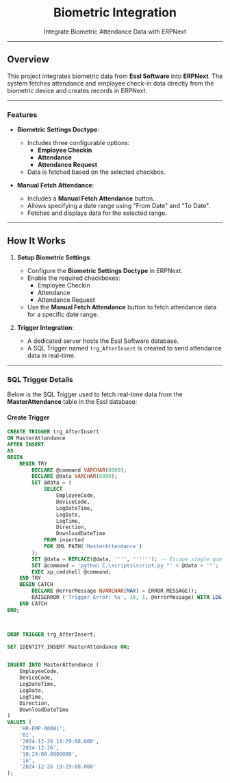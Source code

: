 <div align="center">
  <h1>Biometric Integration</h1>
  <p>Integrate Biometric Attendance Data with ERPNext</p>
</div>

---

## Overview

This project integrates biometric data from **Essl Software** into **ERPNext**. The system fetches attendance and employee check-in data directly from the biometric device and creates records in ERPNext.

---

### Features

- **Biometric Settings Doctype**:
  - Includes three configurable options:
    - **Employee Checkin**
    - **Attendance**
    - **Attendance Request**
  - Data is fetched based on the selected checkbox.

- **Manual Fetch Attendance**:
  - Includes a **Manual Fetch Attendance** button.
  - Allows specifying a date range using "From Date" and "To Date".
  - Fetches and displays data for the selected range.

---

## How It Works

1. **Setup Biometric Settings**:
   - Configure the **Biometric Settings Doctype** in ERPNext.
   - Enable the required checkboxes:  
     - Employee Checkin  
     - Attendance  
     - Attendance Request  
   - Use the **Manual Fetch Attendance** button to fetch attendance data for a specific date range.

2. **Trigger Integration**:
   - A dedicated server hosts the Essl Software database.
   - A SQL Trigger named `trg_AfterInsert` is created to send attendance data in real-time.

---

### SQL Trigger Details

Below is the SQL Trigger used to fetch real-time data from the **MasterAttendance** table in the Essl database:

#### Create Trigger
```sql
CREATE TRIGGER trg_AfterInsert
ON MasterAttendance
AFTER INSERT
AS
BEGIN
    BEGIN TRY
        DECLARE @command VARCHAR(8000);
        DECLARE @data VARCHAR(8000);
        SET @data = (
            SELECT
                EmployeeCode,
                DeviceCode,
                LogDateTime,
                LogDate,
                LogTime,
                Direction,
                DownloadDateTime
            FROM inserted
            FOR XML PATH('MasterAttendance')
        );
        SET @data = REPLACE(@data, '''', ''''''); -- Escape single quotes
        SET @command = 'python C:\scripts\script.py "' + @data + '"';
        EXEC xp_cmdshell @command;
    END TRY
    BEGIN CATCH
        DECLARE @errorMessage NVARCHAR(MAX) = ERROR_MESSAGE();
        RAISERROR ('Trigger Error: %s', 16, 1, @errorMessage) WITH LOG;
    END CATCH
END;



DROP TRIGGER trg_AfterInsert;

SET IDENTITY_INSERT MasterAttendance ON;


INSERT INTO MasterAttendance (
    EmployeeCode,
    DeviceCode,
    LogDateTime,
    LogDate,
    LogTime,
    Direction,
    DownloadDateTime
)
VALUES (
    'HR-EMP-00081',
    '81',
    '2024-12-26 19:29:08.000',
    '2024-12-26',
    '10:29:08.0000000',
    'in',
    '2024-12-26 19:29:08.000'
);
